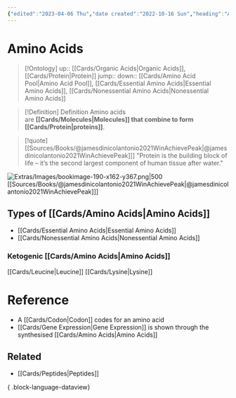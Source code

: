 ```yaml
---
{"edited":"2023-04-06 Thu","date created":"2022-10-16 Sun","heading":"Amino acids","uri":"https://id.loc.gov/authorities/subjects/sh85004486","broader":["Organic acids","Amino compounds"],"narrower":["Ornithine","Mycosporine-like amino acids","Domoic acid"],"related":["Peptides"],"dg-publish":true,"permalink":"/cards/amino-acids/","dgPassFrontmatter":true}
---
```


# Amino Acids

> [!Ontology]
> up:: [[Cards/Organic Acids\|Organic Acids]], [[Cards/Protein\|Protein]]
> jump:: 
> down:: [[Cards/Amino Acid Pool\|Amino Acid Pool]], [[Cards/Essential Amino Acids\|Essential Amino Acids]], [[Cards/Nonessential Amino Acids\|Nonessential Amino Acids]]

> [!Definition] Definition
> Amino acids are **[[Cards/Molecules\|Molecules]] that combine to form [[Cards/Protein\|proteins]]**.

> [!quote] [[Sources/Books/@jamesdinicolantonio2021WinAchievePeak\|@jamesdinicolantonio2021WinAchievePeak]]]
> "Protein is the building block of life – it’s the second largest component of human tissue after water."

![Extras/Images/bookimage-190-x162-y367.png|500](/img/user/Extras/Images/bookimage-190-x162-y367.png)
[[Sources/Books/@jamesdinicolantonio2021WinAchievePeak\|@jamesdinicolantonio2021WinAchievePeak]]]

## Types of [[Cards/Amino Acids\|Amino Acids]]

- [[Cards/Essential Amino Acids\|Essential Amino Acids]]
- [[Cards/Nonessential Amino Acids\|Nonessential Amino Acids]]

### Ketogenic [[Cards/Amino Acids\|Amino Acids]]

[[Cards/Leucine\|Leucine]]
[[Cards/Lysine\|Lysine]]

# Reference

- A [[Cards/Codon\|Codon]] codes for an amino acid
- [[Cards/Gene Expression\|Gene Expression]] is shown through the synthesised [[Cards/Amino Acids\|Amino Acids]]

## Related

- [[Cards/Peptides\|Peptides]]

{ .block-language-dataview}
